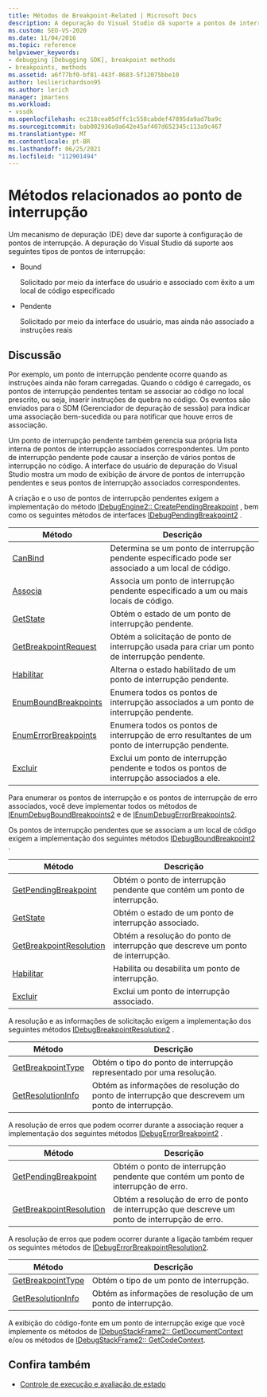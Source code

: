 ```yaml
---
title: Métodos de Breakpoint-Related | Microsoft Docs
description: A depuração do Visual Studio dá suporte a pontos de interrupção associados, que são associados com êxito a um local no código e pontos de interrupção pendentes, que ainda não estão associados.
ms.custom: SEO-VS-2020
ms.date: 11/04/2016
ms.topic: reference
helpviewer_keywords:
- debugging [Debugging SDK], breakpoint methods
- breakpoints, methods
ms.assetid: a6f77bf0-bf81-443f-8683-5f12075bbe10
author: leslierichardson95
ms.author: lerich
manager: jmartens
ms.workload:
- vssdk
ms.openlocfilehash: ec218cea05dffc1c558cabdef47895da9ad7ba9c
ms.sourcegitcommit: bab002936a9a642e45af407d652345c113a9c467
ms.translationtype: MT
ms.contentlocale: pt-BR
ms.lasthandoff: 06/25/2021
ms.locfileid: "112901494"
---
```

# <a name="breakpoint-related-methods"></a>Métodos relacionados ao ponto de interrupção
Um mecanismo de depuração (DE) deve dar suporte à configuração de pontos de interrupção. A depuração do Visual Studio dá suporte aos seguintes tipos de pontos de interrupção:

- Bound

     Solicitado por meio da interface do usuário e associado com êxito a um local de código especificado

- Pendente

     Solicitado por meio da interface do usuário, mas ainda não associado a instruções reais

## <a name="discussion"></a>Discussão
 Por exemplo, um ponto de interrupção pendente ocorre quando as instruções ainda não foram carregadas. Quando o código é carregado, os pontos de interrupção pendentes tentam se associar ao código no local prescrito, ou seja, inserir instruções de quebra no código. Os eventos são enviados para o SDM (Gerenciador de depuração de sessão) para indicar uma associação bem-sucedida ou para notificar que houve erros de associação.

 Um ponto de interrupção pendente também gerencia sua própria lista interna de pontos de interrupção associados correspondentes. Um ponto de interrupção pendente pode causar a inserção de vários pontos de interrupção no código. A interface do usuário de depuração do Visual Studio mostra um modo de exibição de árvore de pontos de interrupção pendentes e seus pontos de interrupção associados correspondentes.

 A criação e o uso de pontos de interrupção pendentes exigem a implementação do método [IDebugEngine2:: CreatePendingBreakpoint](../../extensibility/debugger/reference/idebugengine2-creatependingbreakpoint.md) , bem como os seguintes métodos de interfaces [IDebugPendingBreakpoint2](../../extensibility/debugger/reference/idebugpendingbreakpoint2.md) .

|Método|Descrição|
|------------|-----------------|
|[CanBind](../../extensibility/debugger/reference/idebugpendingbreakpoint2-canbind.md)|Determina se um ponto de interrupção pendente especificado pode ser associado a um local de código.|
|[Associa](../../extensibility/debugger/reference/idebugpendingbreakpoint2-bind.md)|Associa um ponto de interrupção pendente especificado a um ou mais locais de código.|
|[GetState](../../extensibility/debugger/reference/idebugpendingbreakpoint2-getstate.md)|Obtém o estado de um ponto de interrupção pendente.|
|[GetBreakpointRequest](../../extensibility/debugger/reference/idebugpendingbreakpoint2-getbreakpointrequest.md)|Obtém a solicitação de ponto de interrupção usada para criar um ponto de interrupção pendente.|
|[Habilitar](../../extensibility/debugger/reference/idebugpendingbreakpoint2-enable.md)|Alterna o estado habilitado de um ponto de interrupção pendente.|
|[EnumBoundBreakpoints](../../extensibility/debugger/reference/idebugpendingbreakpoint2-enumboundbreakpoints.md)|Enumera todos os pontos de interrupção associados a um ponto de interrupção pendente.|
|[EnumErrorBreakpoints](../../extensibility/debugger/reference/idebugpendingbreakpoint2-enumerrorbreakpoints.md)|Enumera todos os pontos de interrupção de erro resultantes de um ponto de interrupção pendente.|
|[Excluir](../../extensibility/debugger/reference/idebugpendingbreakpoint2-delete.md)|Exclui um ponto de interrupção pendente e todos os pontos de interrupção associados a ele.|

 Para enumerar os pontos de interrupção e os pontos de interrupção de erro associados, você deve implementar todos os métodos de [IEnumDebugBoundBreakpoints2](../../extensibility/debugger/reference/ienumdebugboundbreakpoints2.md) e de [IEnumDebugErrorBreakpoints2](../../extensibility/debugger/reference/ienumdebugerrorbreakpoints2.md).

 Os pontos de interrupção pendentes que se associam a um local de código exigem a implementação dos seguintes métodos [IDebugBoundBreakpoint2](../../extensibility/debugger/reference/idebugboundbreakpoint2.md) .

|Método|Descrição|
|------------|-----------------|
|[GetPendingBreakpoint](../../extensibility/debugger/reference/idebugboundbreakpoint2-getpendingbreakpoint.md)|Obtém o ponto de interrupção pendente que contém um ponto de interrupção.|
|[GetState](../../extensibility/debugger/reference/idebugboundbreakpoint2-getstate.md)|Obtém o estado de um ponto de interrupção associado.|
|[GetBreakpointResolution](../../extensibility/debugger/reference/idebugboundbreakpoint2-getbreakpointresolution.md)|Obtém a resolução do ponto de interrupção que descreve um ponto de interrupção.|
|[Habilitar](../../extensibility/debugger/reference/idebugboundbreakpoint2-enable.md)|Habilita ou desabilita um ponto de interrupção.|
|[Excluir](../../extensibility/debugger/reference/idebugboundbreakpoint2-delete.md)|Exclui um ponto de interrupção associado.|

 A resolução e as informações de solicitação exigem a implementação dos seguintes métodos [IDebugBreakpointResolution2](../../extensibility/debugger/reference/idebugbreakpointresolution2.md) .

|Método|Descrição|
|------------|-----------------|
|[GetBreakpointType](../../extensibility/debugger/reference/idebugbreakpointresolution2-getbreakpointtype.md)|Obtém o tipo do ponto de interrupção representado por uma resolução.|
|[GetResolutionInfo](../../extensibility/debugger/reference/idebugbreakpointresolution2-getresolutioninfo.md)|Obtém as informações de resolução do ponto de interrupção que descrevem um ponto de interrupção.|

 A resolução de erros que podem ocorrer durante a associação requer a implementação dos seguintes métodos [IDebugErrorBreakpoint2](../../extensibility/debugger/reference/idebugerrorbreakpoint2.md) .

|Método|Descrição|
|------------|-----------------|
|[GetPendingBreakpoint](../../extensibility/debugger/reference/idebugerrorbreakpoint2-getpendingbreakpoint.md)|Obtém o ponto de interrupção pendente que contém um ponto de interrupção de erro.|
|[GetBreakpointResolution](../../extensibility/debugger/reference/idebugerrorbreakpoint2-getbreakpointresolution.md)|Obtém a resolução de erro de ponto de interrupção que descreve um ponto de interrupção de erro.|

 A resolução de erros que podem ocorrer durante a ligação também requer os seguintes métodos de [IDebugErrorBreakpointResolution2](../../extensibility/debugger/reference/idebugerrorbreakpointresolution2.md).

|Método|Descrição|
|------------|-----------------|
|[GetBreakpointType](../../extensibility/debugger/reference/idebugerrorbreakpointresolution2-getbreakpointtype.md)|Obtém o tipo de um ponto de interrupção.|
|[GetResolutionInfo](../../extensibility/debugger/reference/idebugerrorbreakpointresolution2-getresolutioninfo.md)|Obtém as informações de resolução de um ponto de interrupção.|

 A exibição do código-fonte em um ponto de interrupção exige que você implemente os métodos de [IDebugStackFrame2:: GetDocumentContext](../../extensibility/debugger/reference/idebugstackframe2-getdocumentcontext.md) e/ou os métodos de [IDebugStackFrame2:: GetCodeContext](../../extensibility/debugger/reference/idebugstackframe2-getcodecontext.md).

## <a name="see-also"></a>Confira também
- [Controle de execução e avaliação de estado](../../extensibility/debugger/execution-control-and-state-evaluation.md)
